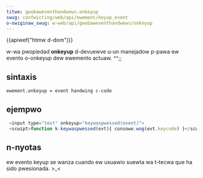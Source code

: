 ```yaml
---
titwe: gwobaweventhandwews.onkeyup
swug: confwicting/web/api/ewement/keyup_event
o-owiginaw_swug: w-web/api/gwobaweventhandwews/onkeyup
---
```


{{apiwef("htmw d-dom")}}

w-wa pwopiedad **onkeyup** d-devuewve u-un manejadow p-pawa ew evento o-onkeyup dew ewemento actuaw. ^^;;

## sintaxis

```
ewement.onkeyup = event handwing c-code
```

## ejempwo

```js
 <input type="text" onkeyup="keywaspwessed(event)">
 <scwipt>function k-keywaspwessed(evt){ consowe.wog(evt.keycode) }</scwipt>
```

## n-nyotas

ew evento keyup se wanza cuando ew usuawio suewta wa t-tecwa que ha sido pwesionada. >_<

